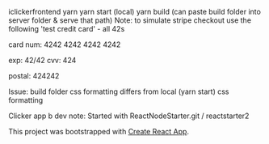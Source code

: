 

iclickerfrontend
  yarn 
  yarn start (local)
  yarn build (can paste build folder into server folder & serve that path)
Note: to simulate stripe checkout use the following 'test credit card' - all 42s

card num: 4242 4242 4242 4242

exp: 42/42 cvv: 424

postal: 424242

Issue: build folder css formatting differs from local (yarn start) css formatting


Clicker app b dev note: 
Started with ReactNodeStarter.git / reactstarter2






This project was bootstrapped with [Create React App](https://github.com/facebook/create-react-app).
